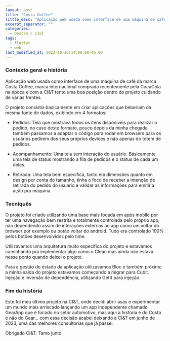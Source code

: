 ```yaml
---
layout: post
title: "Costa Coffee"
little_desc: "Aplicação web usada como interface de uma máquina de café"
excerpt_separator: ""
categories:
  - Dextra / CI&T
tags:
  - flutter
  - web
last_modified_at: 2023-10-26T14:00:00-05:00
---
```



### Contexto geral e história

Aplicação web usada como interface de uma máquina de café da marca Costa Coffee, marca internacional comprada recentemente pela CocaCola na época e com a CI&T tento uma boa posição dentro do projeto cuidando de várias frentes.

O projeto consistia basicamente em criar aplicações que beberiam da mesma fonte de dados, exibindo em 4 formatos:
- Pedidos: Tela que mostrava todos os itens disponíveis para realizar o pedido, no caso deste formato, pouco depois da minha chegada também passamos a adaptar o código para rodar em browsers para os usuários pedirem dos seus próprios devices e não apenas do totem de pedidos.

- Acompanhamento: Uma tela sem interação do usuário. Básicamente uma tela de status mostrando a fila de pedidos e o status de cada um deles.

- Retirada: Uma tela bem específica, tanto em dimensões quanto em design por conta do tamanho, tinha o foco de receber a intenção de retirada do pedido do usuário e validar as informações para emitir a ação pra máquina. 


### Tecniquês

O projeto foi criado utilizando uma base mais focada em apps mobile por ter uma navegação bem restrita e totalmente controlada pelo próprio app, não dependendo assim de interações externas ao app como um voltar do browser por exemplo ou botão voltar do android. Tudo era controlado 100% pelos botões desenvolvidos pelo time.

Utilizavamos uma arquitetura muito específica do projeto e estavamos caminhando pra implementar algo como o Clean mas ainda não estava nesse ponto quando deixei o projeto. 

Para a gestão de estado da aplicação utilizavamos Bloc e também próximo a minha saída do projeto estavamos começando a migrar para Cubit.
Injeção e inversão de dependência, utilizando GetIt para injeção.


### Fim da história

Este foi meu último projeto na CI&T, onde decidi abrir asas e experimentar um mundo mais arriscado lançando um app independente chamado GearApp que é focado no setor automotivo, mas aqui a história é do Costa e não do Gear... com essa decisão acabei deixando a CI&T em junho de 2023, uma das melhores consultorias que já passei. 

Obrigado CI&T. Tamo junto